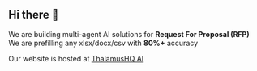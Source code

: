 ## Hi there 👋

We are building multi-agent AI solutions for **Request For Proposal (RFP)**  
We are prefilling any xlsx/docx/csv with **80%+** accuracy 

Our website is hosted at [ThalamusHQ AI](https://www.thalamushq.ai)  

